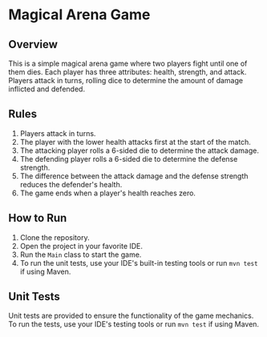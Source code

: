 # Magical Arena Game

## Overview

This is a simple magical arena game where two players fight until one of them dies. Each player has three attributes: health, strength, and attack. Players attack in turns, rolling dice to determine the amount of damage inflicted and defended.

## Rules

1. Players attack in turns.
2. The player with the lower health attacks first at the start of the match.
3. The attacking player rolls a 6-sided die to determine the attack damage.
4. The defending player rolls a 6-sided die to determine the defense strength.
5. The difference between the attack damage and the defense strength reduces the defender's health.
6. The game ends when a player's health reaches zero.

## How to Run

1. Clone the repository.
2. Open the project in your favorite IDE.
3. Run the `Main` class to start the game.
4. To run the unit tests, use your IDE's built-in testing tools or run `mvn test` if using Maven.


## Unit Tests

Unit tests are provided to ensure the functionality of the game mechanics. 
To run the tests, use your IDE's testing tools or run `mvn test` if using Maven.



